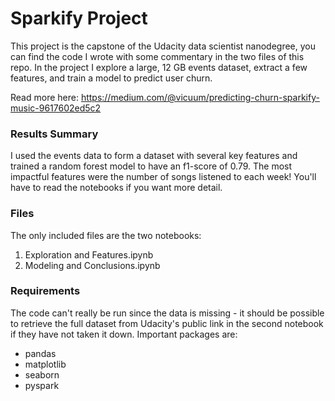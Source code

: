 # Sparkify Project

This project is the capstone of the Udacity data scientist nanodegree, you can find the code I wrote with some commentary in the two files of this repo. In the project I explore a large, 12 GB events dataset, extract a few features, and train a model to predict user churn.

Read more here: https://medium.com/@vicuum/predicting-churn-sparkify-music-9617602ed5c2

### Results Summary

I used the events data to form a dataset with several key features and trained a random forest model to have an f1-score of 0.79. The most impactful features were the number of songs listened to each week! You'll have to read the notebooks if you want more detail.

### Files

The only included files are the two notebooks:

1. Exploration and Features.ipynb
2. Modeling and Conclusions.ipynb

### Requirements

The code can't really be run since the data is missing - it should be possible to retrieve the full dataset from Udacity's public link in the second notebook if they have not taken it down. Important packages are:

- pandas
- matplotlib
- seaborn
- pyspark
